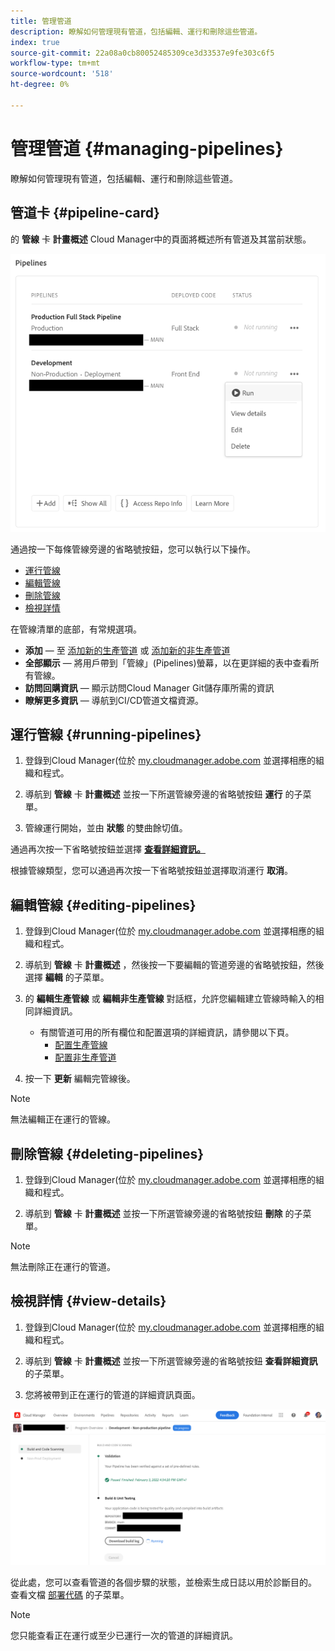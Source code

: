 ```yaml
---
title: 管理管道
description: 瞭解如何管理現有管道，包括編輯、運行和刪除這些管道。
index: true
source-git-commit: 22a08a0cb80052485309ce3d33537e9fe303c6f5
workflow-type: tm+mt
source-wordcount: '518'
ht-degree: 0%

---
```



# 管理管道 {#managing-pipelines}

瞭解如何管理現有管道，包括編輯、運行和刪除這些管道。

## 管道卡 {#pipeline-card}

的 **管線** 卡 **計畫概述** Cloud Manager中的頁面將概述所有管道及其當前狀態。

![雲管理器中的管道卡](/help/implementing/cloud-manager/assets/configure-pipeline/pipelines-card.png)

通過按一下每條管線旁邊的省略號按鈕，您可以執行以下操作。

* [運行管線](#running-pipelines)
* [編輯管線](#editing-pipelines)
* [刪除管線](#deleting-pipelines)
* [檢視詳情](#view-details)

在管線清單的底部，有常規選項。

* **添加**  — 至 [添加新的生產管道](configuring-production-pipelines.md) 或 [添加新的非生產管道](configuring-non-production-pipelines.md)
* **全部顯示**  — 將用戶帶到「管線」(Pipelines)螢幕，以在更詳細的表中查看所有管線。
* **訪問回購資訊**  — 顯示訪問Cloud Manager Git儲存庫所需的資訊
* **瞭解更多資訊**  — 導航到CI/CD管道文檔資源。

## 運行管線 {#running-pipelines}

1. 登錄到Cloud Manager(位於 [my.cloudmanager.adobe.com](https://my.cloudmanager.adobe.com/) 並選擇相應的組織和程式。

1. 導航到 **管線** 卡 **計畫概述** 並按一下所選管線旁邊的省略號按鈕 **運行** 的子菜單。

1. 管線運行開始，並由 **狀態** 的雙曲餘切值。

通過再次按一下省略號按鈕並選擇 **[查看詳細資訊。](#view-details)**

根據管線類型，您可以通過再次按一下省略號按鈕並選擇取消運行 **取消**。

## 編輯管線 {#editing-pipelines}

1. 登錄到Cloud Manager(位於 [my.cloudmanager.adobe.com](https://my.cloudmanager.adobe.com/) 並選擇相應的組織和程式。

1. 導航到 **管線** 卡 **計畫概述** ，然後按一下要編輯的管道旁邊的省略號按鈕，然後選擇 **編輯** 的子菜單。

1. 的 **編輯生產管線** 或 **編輯非生產管線** 對話框，允許您編輯建立管線時輸入的相同詳細資訊。

   * 有關管道可用的所有欄位和配置選項的詳細資訊，請參閱以下頁。
      * [配置生產管線](configuring-production-pipelines.md)
      * [配置非生產管道](configuring-non-production-pipelines.md)

1. 按一下 **更新** 編輯完管線後。

>[!NOTE]
>
>無法編輯正在運行的管線。

## 刪除管線 {#deleting-pipelines}

1. 登錄到Cloud Manager(位於 [my.cloudmanager.adobe.com](https://my.cloudmanager.adobe.com/) 並選擇相應的組織和程式。

1. 導航到 **管線** 卡 **計畫概述** 並按一下所選管線旁邊的省略號按鈕 **刪除** 的子菜單。

>[!NOTE]
>
>無法刪除正在運行的管道。

## 檢視詳情 {#view-details}

1. 登錄到Cloud Manager(位於 [my.cloudmanager.adobe.com](https://my.cloudmanager.adobe.com/) 並選擇相應的組織和程式。

1. 導航到 **管線** 卡 **計畫概述** 並按一下所選管線旁邊的省略號按鈕 **查看詳細資訊** 的子菜單。

1. 您將被帶到正在運行的管道的詳細資訊頁面。

![管道詳細資訊](/help/implementing/cloud-manager/assets/configure-pipeline/pipeline-running-details.png)

從此處，您可以查看管道的各個步驟的狀態，並檢索生成日誌以用於診斷目的。 查看文檔 [部署代碼](/help/implementing/cloud-manager/deploy-code.md) 的子菜單。

>[!NOTE]
>
>您只能查看正在運行或至少已運行一次的管道的詳細資訊。